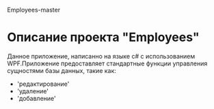 Employees-master
# Описание проекта "Employees"
Данное приложение, написанно на языке с# с использованием WPF.Приложение предоставляет стандартные функции управления сущностями базы данных, такие как: 
+ 'редактирование' 
+ 'удаление' 
+ 'добавление'
